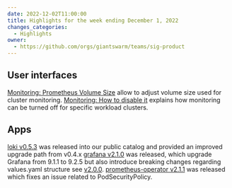 ```yaml
---
date: 2022-12-02T11:00:00
title: Highlights for the week ending December 1, 2022
changes_categories:
  - Highlights
owner:
  - https://github.com/orgs/giantswarm/teams/sig-product
---
```


## User interfaces

[Monitoring: Prometheus Volume Size](https://docs.giantswarm.io/use-the-api/observability/prometheus/volume-size/) allow to adjust volume size used for cluster monitoring.
[Monitoring: How to disable it](https://docs.giantswarm.io/use-the-api/observability/prometheus/disable-monitoring/) explains how monitoring can be turned off for specific workload clusters.

## Apps

[loki v0.5.3](https://github.com/giantswarm/loki-app/releases/tag/v0.5.3) was released into our public catalog and provided an improved upgrade path from v0.4.x
[grafana v2.1.0](https://github.com/giantswarm/grafana-app/releases/tag/v2.1.0) was released, which upgrade Grafana from 9.1.1 to 9.2.5 but also introduce breaking changes regarding values.yaml structure see [v2.0.0](https://github.com/giantswarm/grafana-app/releases/tag/v2.0.0).
[prometheus-operator v2.1.1](https://github.com/giantswarm/prometheus-operator-app/releases/tag/v2.1.1) was released which fixes an issue related to PodSecurityPolicy.
